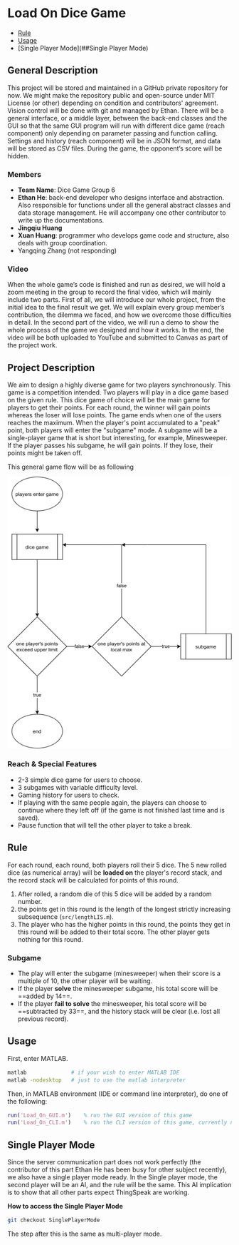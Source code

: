 # Load On Dice Game

* [Rule](##Rule)
* [Usage](##Usage)
* [Single Player Mode](##Single Player Mode)

## General Description

This project will be stored and maintained in a GitHub private repository for now. We might make the repository public and open-source under MIT License (or other) depending on condition and contributors' agreement. Vision control will be done with git and managed by Ethan. There will be a general interface, or a middle layer, between the back-end classes and the GUI so that the same GUI program will run with different dice game (reach component) only depending on parameter passing and function calling. Settings and history (reach component) will be in JSON format, and data will be stored as CSV files. During the game, the opponent’s score will be hidden.

### Members

* **Team Name**: Dice Game Group 6
* **Ethan He**: back-end developer who designs interface and abstraction. Also responsible for  functions under all the general abstract classes and data storage management. He will accompany one other contributor to write up the documentations.
* **Jingqiu Huang**
* **Xuan Huang**:  programmer who develops game code and structure, also deals with group coordination.
* Yangqing Zhang (not responding)

### Video

When the whole game’s code is finished and run as desired, we will hold a zoom meeting in the group to record the final video, which will mainly include two parts. First of all, we will introduce our whole project, from the initial idea to the final result we get. We will explain every group member’s contribution, the dilemma we faced, and how we overcome those difficulties in detail. In the second part of the video, we will run a demo to show the whole process of the game we designed and how it works. In the end, the video will be both uploaded to YouTube and submitted to Canvas as part of the project work.

## Project Description

We aim to design a highly diverse game for two players synchronously. This game is a competition intended. Two players will play in a dice game based on the given rule. This dice game of choice will be the main game for players to get their points. For each round, the winner will gain points whereas the loser will lose points. The game ends when one of the users reaches the maximum. When the player's point accumulated to a "peak" point, both players will enter the "subgame" mode. A subgame will be a single-player game that is short but interesting, for example, Minesweeper. If the player passes his subgame, he will gain points. If they lose, their points might be taken off.

This general game flow will be as following

![General Game Flowchart](./pics/doc/dice_game-general.png)

### Reach \& Special Features

* 2-3 simple dice game for users to choose.
* 3 subgames with variable difficulty level.
* Gaming history for users to check.
* If playing with the same people again, the players can choose to continue where they left off (if the game is not finished last time and is saved).
* Pause function that will tell the other player to take a break.

## Rule

For each round, each round, both players roll their 5 dice. The 5 new rolled dice (as numerical array) will be **loaded on** the player's record stack, and the record stack will be calculated for points of this round.

1. After rolled, a random die of this 5 dice will be added by a random number.
2. the points get in this round is the length of the longest strictly increasing subsequence (`src/lengthLIS.m`).
3. The player who has the higher points in this round, the points they get in this round will be added to their total score. The other player gets nothing for this round.

### Subgame

* The play will enter the subgame (minesweeper) when their score is a multiple of 10, the other player will be waiting.
* If the player **solve** the minesweeper subgame, his total score will be ==added by 14==.
* If the player **fail to solve** the minesweeper, his total score will be ==subtracted by 33==, and the history stack will be clear (i.e. lost all previous record).

## Usage

First, enter MATLAB.
```bash
matlab              # if your wish to enter MATLAB IDE
matlab -nodesktop   # just to use the matlab interpreter
```

Then, in MATLAB environment (IDE or command line interpreter), do one of the following:

```matlab
run('Load_On_GUI.m')	% run the GUI version of this game
run('Load_On_CLI.m')	% run the CLI version of this game, currently not supported
```

## Single Player Mode

Since the server communication part does not work perfectly (the contributor of this part Ethan He has been busy for other subject recently), we also have a single player mode ready. In the Single player mode, the second player will be an AI, and the rule will be the same. This AI implication is to show that all other parts expect ThingSpeak are working.

**How to access the Single Player Mode**

```bash
git checkout SinglePlayerMode
```

The step after this is the same as multi-player mode.



